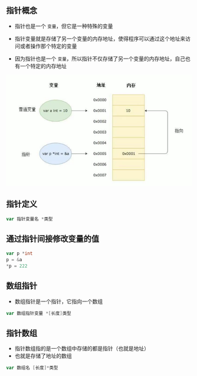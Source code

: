 ## 指针概念

- 指针也是一个 `变量`，但它是一种特殊的变量

- 指针变量就是存储了另一个变量的内存地址，使得程序可以通过这个地址来访问或者操作那个特定的变量

- 因为指针也是一个 `变量`，所以指针不仅存储了另一个变量的内存地址，自己也有一个特定的内存地址

![](指针.png)

## 指针定义

```go
var 指针变量名 *类型
```

## 通过指针间接修改变量的值
```go
var p *int
p = &a
*p = 222
```

## 数组指针

- 数组指针是一个指针，它指向一个数组

```go
var 数组指针变量 *[长度]类型
```

## 指针数组

- 指针数组指的是一个数组中存储的都是指针（也就是地址）
- 也就是存储了地址的数组

```go
var 数组名 [长度]*类型
```